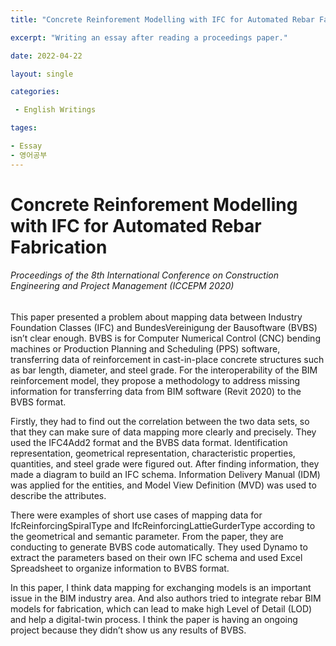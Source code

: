 ```yaml
---
title: "Concrete Reinforement Modelling with IFC for Automated Rebar Fabrication"

excerpt: "Writing an essay after reading a proceedings paper."

date: 2022-04-22

layout: single

categories:

 - English Writings

tages:

- Essay
- 영어공부
---
```


# Concrete Reinforement Modelling with IFC for Automated Rebar Fabrication
###### Proceedings of the 8th International Conference on Construction Engineering and Project Management (ICCEPM 2020)

This paper presented a problem about mapping data between Industry Foundation Classes (IFC) and BundesVereinigung der Bausoftware (BVBS) isn’t clear enough. BVBS is for Computer Numerical Control (CNC) bending machines or Production Planning and Scheduling (PPS) software, transferring data of reinforcement in cast-in-place concrete structures such as bar length, diameter, and steel grade. For the interoperability of the BIM reinforcement model, they propose a methodology to address missing information for transferring data from BIM software (Revit 2020) to the BVBS format.

Firstly, they had to find out the correlation between the two data sets, so that they can make sure of data mapping more clearly and precisely. They used the IFC4Add2 format and the BVBS data format. Identification representation, geometrical representation, characteristic properties, quantities, and steel grade were figured out. After finding information, they made a diagram to build an IFC schema. Information Delivery Manual (IDM) was applied for the entities, and Model View Definition (MVD) was used to describe the attributes. 

There were examples of short use cases of mapping data for IfcReinforcingSpiralType and IfcReinforcingLattieGurderType according to the geometrical and semantic parameter. From the paper, they are conducting to generate BVBS code automatically. They used Dynamo to extract the parameters based on their own IFC schema and used Excel Spreadsheet to organize information to BVBS format.

In this paper, I think data mapping for exchanging models is an important issue in the BIM industry area. And also authors tried to integrate rebar BIM models for fabrication, which can lead to make high Level of Detail (LOD) and help a digital-twin process. I think the paper is having an ongoing project because they didn’t show us any results of BVBS.
